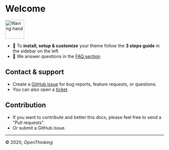 # Welcome

<img src="https://emojipedia-us.s3.dualstack.us-west-1.amazonaws.com/thumbs/240/apple/237/waving-hand-sign_1f44b.png" width=60 alt="Waving hand">

- 🚀 To __install, setup & customize__ your theme follow the __3 steps guide__ in the sidebar on the left
- 🎯 We answer questions in the [FAQ section](#faq)

## Contact & support

- Create a [GitHub issue](https://github.com/openxthinking/master-docs/issues) for bug reports, feature requests, or questions.
- You can also open a [ticket](https://----.com/contact).

## Contribution

- If you want to contribute and better this docs, please feel free to send a "Pull requests".
- Or submit a GitHub issue.

---
&copy; 2020, _OpenThinking_

